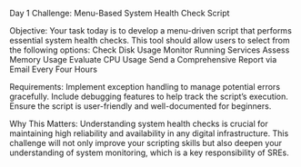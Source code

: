 Day 1 Challenge: Menu-Based System Health Check Script

Objective:
Your task today is to develop a menu-driven script that performs essential system health checks. This tool should allow users to select from the following options:
Check Disk Usage
Monitor Running Services
Assess Memory Usage
Evaluate CPU Usage
Send a Comprehensive Report via Email Every Four Hours

Requirements:
Implement exception handling to manage potential errors gracefully.
Include debugging features to help track the script’s execution.
Ensure the script is user-friendly and well-documented for beginners.

Why This Matters:
Understanding system health checks is crucial for maintaining high reliability and availability in any digital infrastructure. This challenge will not only improve your scripting skills but also deepen your understanding of system monitoring, which is a key responsibility of SREs.